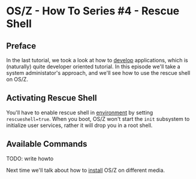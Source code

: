 OS/Z - How To Series #4 - Rescue Shell
======================================

Preface
-------

In the last tutorial, we took a look at how to [develop](https://github.com/bztsrc/osz/blob/master/docs/howto3-develop.md)
applications, which is (naturally) quite developer oriented tutorial.
In this episode we'll take a system administator's approach, and we'll see how to use the rescue shell on OS/Z.

Activating Rescue Shell
-----------------------

You'll have to enable rescue shell in [environment](https://github.com/bztsrc/osz/blob/master/etc/etc/sys/config) by setting `rescueshell=true`. When you boot, OS/Z won't start the `init` subsystem to initialize user services, rather it will drop you
in a root shell.

Available Commands
------------------

TODO: write howto

Next time we'll talk about how to [install](https://github.com/bztsrc/osz/blob/master/docs/howto5-install.md) OS/Z on different media.
